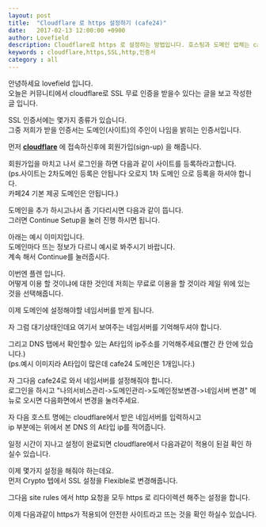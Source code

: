 ```yaml
---
layout: post
title:  "Cloudflare 로 https 설정하기 (cafe24)"
date:   2017-02-13 12:00:00 +0900
author: Lovefield
description: Cloudflare로 https 로 설정하는 방법입니다. 호스팅과 도메인 업체는 cafe24 입니다.
keywords : cloudflare,https,SSL,http,인증서
category : all
---
```


안녕하세요 lovefield 입니다.<br>
오늘은 커뮤니티에서 cloudflare로 SSL 무료 인증을 받을수 있다는 글을 보고 작성한 글 입니다.

SSL 인증서에는 몇가지 종류가 있습니다.<br>
그중 저희가 받을 인증서는 도메인(사이트)의 주인이 나임을 밝히는 인증서입니다.

먼저 <a href="https://www.cloudflare.com" target="_blank" class="red"><b>cloudflare</b></a> 에 접속하신후에 회원가입(sign-up) 을 해줍니다.
<div class="emp20"></div>
<p class="t_center w30"><amp-img src="{{ "/img/post19/img01.png" | prepend: site.baseurl }}" alt="sign-up img" width="431" height="429" layout="responsive"></amp-img></p>
<div class="emp20"></div>

회원가입을 마치고 나서 로그인을 하면 다음과 같이 사이트를 등록하라고합니다.<br>
(ps.사이트는 2차도메인 등록은 안됩니다 오로지 1차 도메인 으로 등록을 하셔야 합니다.<br>
카페24 기본 제공 도메인은 안됩니다.)
<div class="emp20"></div>
<p class="t_center w80"><amp-img src="{{ "/img/post19/img02.png" | prepend: site.baseurl }}" alt="사이트 등록" width="983" height="432" layout="responsive"></amp-img></p>
<div class="emp20"></div>

도메인을 추가 하시고나서 좀 기다리시면 다음과 같이 뜹니다.<br>
그러면 Continue Setup을 눌러 진행 하시면 됩니다.
<div class="emp20"></div>
<p class="t_center w80"><amp-img src="{{ "/img/post19/img03.png" | prepend: site.baseurl }}" alt="사이트 등록완료" width="989" height="438" layout="responsive"></amp-img></p>
<div class="emp20"></div>

아래는 예시 이미지입니다.<br>
도메인마다 뜨는 정보가 다르니 예시로 봐주시기 바랍니다.<br>
계속 해서 Continue를 눌러줍시다.
<div class="emp20"></div>
<p class="t_center w80"><amp-img src="{{ "/img/post19/img04.png" | prepend: site.baseurl }}" alt="도메인 정보" width="996" height="1173" layout="responsive"></amp-img></p>
<div class="emp20"></div>

이번엔 플렌 입니다.<br>
어떻게 이용 할 것이냐에 대한 것인데 저희는 무료로 이용을 할 것이라 제일 위에 있는 것을 선택해줍니다.
<div class="emp20"></div>
<p class="t_center w80"><amp-img src="{{ "/img/post19/img05.png" | prepend: site.baseurl }}" alt="인증서 계획" width="991" height="701" layout="responsive"></amp-img></p>
<div class="emp20"></div>

이제 도메인에 설정해야할 네임서버를 받게 됩니다.
<div class="emp20"></div>
<p class="t_center w80"><amp-img src="{{ "/img/post19/img06.png" | prepend: site.baseurl }}" alt="네임서버" width="987" height="486" layout="responsive"></amp-img></p>
<div class="emp20"></div>

자 그럼 대기상태인데요 여기서 보여주는 네임서버를 기억해두셔야 합니다.
<div class="emp20"></div>
<p class="t_center w80"><amp-img src="{{ "/img/post19/img07.png" | prepend: site.baseurl }}" alt="overview" width="978" height="483" layout="responsive"></amp-img></p>
<div class="emp20"></div>

그리고 DNS 탭에서 확인할수 있는 A타입의 ip주소를 기억해주세요(빨간 칸 안에 있습니다.)<br>
(ps.예시 이미지라 A타입이 많은데 cafe24 도메인은 1개입니다.)
<div class="emp20"></div>
<p class="t_center w80"><amp-img src="{{ "/img/post19/img08.png" | prepend: site.baseurl }}" alt="DNS 정보" width="987" height="688" layout="responsive"></amp-img></p>
<div class="emp20"></div>

자 그다음 cafe24로 와서 네임서버를 설정해줘야 합니다.<br>
로그인을 하시고 "나의서비스관리->도메인관리->도메인정보변경->네임서버 변경" 메뉴로 오시면 다음화면에서 변경을 눌러주세요.
<div class="emp20"></div>
<p class="t_center w50"><amp-img src="{{ "/img/post19/img09.png" | prepend: site.baseurl }}" alt="cafe24 설정" width="636" height="331" layout="responsive"></amp-img></p>
<div class="emp20"></div>

자 다음 호스트 명에는 cloudflare에서 받은 네임서버를 입력하시고<br>
ip 부분에는 위에서 본 DNS 의 A타입 ip를 적어줍니다.
<div class="emp20"></div>
<p class="t_center w50"><amp-img src="{{ "/img/post19/img10.png" | prepend: site.baseurl }}" alt="네임서버 변경 설정" width="690" height="326" layout="responsive"></amp-img></p>
<div class="emp20"></div>

일정 시간이 지나고 설정이 완료되면 cloudflare에서 다음과같이 적용이 된걸 확인 하실수 있습니다.
<div class="emp20"></div>
<p class="t_center w80"><amp-img src="{{ "/img/post19/img11.png" | prepend: site.baseurl }}" alt="설정 성공" width="983" height="310" layout="responsive"></amp-img></p>
<div class="emp20"></div>

이제 몇가지 설정을 해줘야 하는데요.<br>
먼저 Crypto 텝에서 SSL 설정을 Flexible로 변경해줍니다.
<div class="emp20"></div>
<p class="t_center w80"><amp-img src="{{ "/img/post19/img12.png" | prepend: site.baseurl }}" alt="SSL 설정" width="984" height="463" layout="responsive"></amp-img></p>
<div class="emp20"></div>

그다음 site rules 에서 http 요청을 모두 https 로 리다이렉션 해주는 설정을 합니다.
<div class="emp20"></div>
<p class="t_center w80"><amp-img src="{{ "/img/post19/img13.png" | prepend: site.baseurl }}" alt="사이트 규칙 설정" width="1034" height="755" layout="responsive"></amp-img></p>
<div class="emp20"></div>

이제 다음과같이 https가 적용되어 안전한 사이트라고 뜨는 것을 확인 하실수 있습니다.
<div class="emp20"></div>
<p class="t_center w30"><amp-img src="{{ "/img/post19/img14.png" | prepend: site.baseurl }}" alt="안전한 사이트" width="337" height="35" layout="responsive"></amp-img></p>
<div class="emp20"></div>